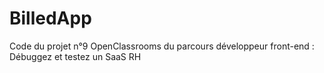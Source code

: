# BilledApp

Code du projet n°9 OpenClassrooms du parcours développeur front-end : Débuggez et testez un SaaS RH
